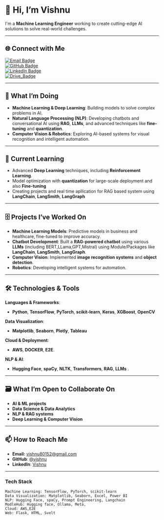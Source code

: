 
# 👋 **Hi, I’m Vishnu**  
I'm a **Machine Learning Engineer** working to create cutting-edge AI solutions to solve real-world challenges.  

---

## 🌐 **Connect with Me**  
[![Email Badge](https://img.shields.io/badge/Email-vishnu80152%40gmail.com-blue)](mailto:vishnu80152@gmail.com)  
[![GitHub Badge](https://img.shields.io/badge/GitHub-@vishnu-blue?style=flat&logo=github)](https://github.com/vishnu80152)  
[![LinkedIn Badge](https://img.shields.io/badge/LinkedIn-Vishnu-blue?style=flat&logo=linkedin)](https://www.linkedin.com/in/vishnu-m-015459324/)  
[![Drive_Badge](https://img.shields.io/badge/LinkedIn-Vishnu-blue?style=flat&logo=linkedin)](https://www.linkedin.com/in/vishnu-m-015459324/)  

---

## 👀 **What I’m Doing**  
- **Machine Learning & Deep Learning**: Building models to solve complex problems in AI.  
- **Natural Language Processing (NLP)**: Developing chatbots and conversational AI using **RAG**, **LLMs**, and advanced techniques like **fine-tuning** and **quantization**.  
- **Computer Vision & Robotics**: Exploring AI-based systems for visual recognition and intelligent automation.

---

## 🌱 **Current Learning**  
- Advanced **Deep Learning** techniques, including **Reinforcement Learning**.  
- Model optimization with **quantization** for large-scale deployment and also **Fine-tuning** 
- Creating projects and real time apllication for RAG based system using **LangChain**, **LangSmith**, **LangGraph** 

---

## 🗄️ **Projects I’ve Worked On**  
- **Machine Learning Models**: Predictive models in business and healthcare, fine-tuned to improve accuracy.  
- **Chatbot Development**: Built a **RAG-powered chatbot** using various **LLMs** (including BERT,LLama,GPT,Mistral) using Module/Packages like  **LangChain**, **LangSmith**, **LangGraph**.  
- **Computer Vision**: Implemented **image recognition systems** and **object detection**.  
- **Robotics**: Developing intelligent systems for automation.

---

## 🛠️ **Technologies & Tools**  
**Languages & Frameworks**:  
- **Python**, **TensorFlow**, **PyTorch**, **scikit-learn**, **Keras**, **XGBoost**, **OpenCV**  

**Data Visualization**:  
- **Matplotlib**, **Seaborn**, **Plotly**, **Tableau**  

**Cloud & Deployment**:  
- **AWS**, **DOCKER**, **E2E**. 

**NLP & AI**:  
- **Hugging Face**, **spaCy**, **NLTK**, **Transformers**, **RAG**, **LLMs** .

---

## 🗃️ **What I’m Open to Collaborate On**  
- **AI & ML projects**  
- **Data Science & Data Analytics**  
- **NLP & RAG systems**  
- **Deep Learning & Computer Vision**  

---

## 📫 **How to Reach Me**  
- **Email:** [vishnu80152@gmail.com](mailto:vishnu80152@gmail.com)  
- **GitHub**: [@vishnu](https://github.com/vishnu80152)  
- **LinkedIn**: [Vishnu](https://www.linkedin.com/in/vishnu-m-015459324/)  

---

### **Tech Stack**  
```
Machine Learning: TensorFlow, PyTorch, scikit-learn  
Data Visualization: Matplotlib, Seaborn, Excel, Power BI 
NLP: Hugging Face, spaCy, Prompt Engineering, Langchain
ModleHub: Hugging face, Ollama, Meta,  
Cloud: AWS,E2E
Web: Flask, HTML, Svelt  
```
